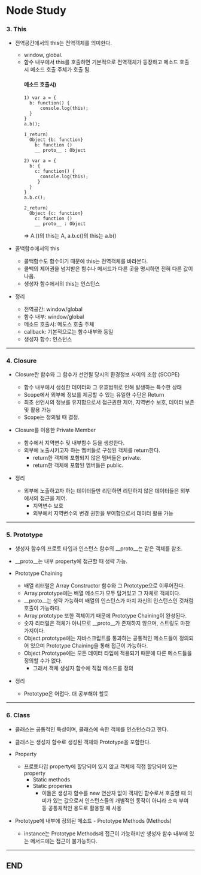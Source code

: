 # Node Study

### 3. This

  - 전역공간에서의 this는 전역객체를 의미한다.
    - window, global.
    - 함수 내부에서 this를 호출하면 기본적으로 전역객체가 등장하고 메소드 호출 시 메소드 호출 주체가 호출 됨.
      #### 메소드 호출시)
      ```
      1) var a = {
        b: function() {
            console.log(this);
        }
      }
      a.b();

      1_return)
        Object {b: function}
          b: function ()
          __ proto__ : Object

      2) var a = {
        b: {
          c: function() {
            console.log(this);
           }
        }
      }
      a.b.c();

      2_return)
        Object {c: function}
          c: function ()
          __ proto__ : Object
      ```
      => A.()의 this는 A, a.b.c()의 this는 a.b()

  - 콜백함수에서의 this
    - 콜백함수도 함수이기 때문에 this는 전역객체를 바라본다.
    - 콜백의 제어권을 넘겨받은 함수나 메서드가 다른 곳을 명시하면 전혀 다른 값이 나옴.
    - 생성자 함수에서의 this는 인스턴스

  - 정리
    - 전역공간: window/global
    - 함수 내부: window/global
    - 메소드 호출시: 메도스 호출 주체
    - callback: 기본적으로는 함수내부와 동일
    - 생성자 함수: 인스턴스
  
---
  
### 4. Closure

  - Closure란 함수와 그 함수가 선언될 당시의 환경정보 사이의 조합 (SCOPE)
    - 함수 내부에서 생성한 데이터와 그 유효범위로 인해 발생하는 특수한 상태
    - Scope에서 외부에 정보를 제공할 수 있는 유일한 수단은 Return
    - 최초 선언시의 정보를 유지함으로서 접근권한 제어, 지역변수 보호, 데이터 보존 및 활용 가능
    - Scope는 정의될 때 결정.
    
  - Closure를 이용한 Private Member
      - 함수에서 지역변수 및 내부함수 등을 생성한다.
      - 외부에 노출시키고자 하는 멤버들로 구성된 객체를 return한다.
        - return한 객체에 포함되지 않은 멤버들은 private.
        - return한 객체에 포함된 멤버들은 public.
        
  - 정리
    - 외부에 노출하고자 하는 데이터들만 리턴하면 리턴하지 않은 데이터들은 외부에서의 접근을 제어.
      - 지역변수 보호
      - 외부에서 지역변수의 변경 권한을 부여함으로서 데이터 활용 가능
      
---
      
### 5. Prototype

  - 생성자 함수의 프로토 타입과 인스턴스 함수의 __proto__는 같은 객체를 참조.
  - __proto__는 내부 property에 접근할 때 생략 가능.
  
  - Prototype Chaining
    - 배열 리터럴은 Array Constructor 함수와 그 Prototype으로 이루어진다.
    - Array.prototype에는 배열 메소드가 모두 담겨있고 그 자체로 객체이다.
    - __proto__는 생략 가능하며 배열의 인스턴스가 마치 자신의 인스턴스인 것처럼 호출이 가능하다.
    - Array.prototype 또한 객체이기 때문에 Prototype Chaining이 완성된다.
    - 숫자 리터럴은 객체가 아니므로 __proto__가 존재하지 않으며, 스트링도 마찬가지이다.
    - Object.prototype에는 자바스크립트를 통과하는 공통적인 메소드들이 정의되어 있으며 Prototype Chaining을 통해 접근이 가능하다.
    - Object.Prototype에는 모든 데이터 타입에 적용되기 때문에 다른 메소드들을 정의할 수가 없다.
      - 그래서 객체 생성자 함수에 직접 메소드를 정의
      
  - 정리
    - Prototype은 어렵다. 더 공부해야 할듯
    
---
    
### 6. Class

  - 클래스는 공통적인 특성이며, 클래스에 속한 객체를 인스턴스라고 한다.
  - 클래스는 생성자 함수로 생성된 객체와 Prototype을 포함한다.
  
  - Property
    - 프로토타입 property에 할당되어 있지 않고 객체에 직접 할당되어 있는 property
      - Static methods
      - Static properies  
        - 이들은 생성자 함수를 new 연산자 없이 객체인 함수로서 호출할 때 의미가 있는 값으로서 인스턴스들의 개별적인 동작이 아니라 소속 부여 등 공통체적인 용도로 활용할 때 사용
  - Prototype에 내부에 정의된 메소드
        - Prototype Methods (Methods)
      - instance는 Prototype Methods에 접근이 가능하지만 생성자 함수 내부에 있는 메서드에는 접근이 불가능하다.
      
      
      
---


      
## END
  
  
      
     

